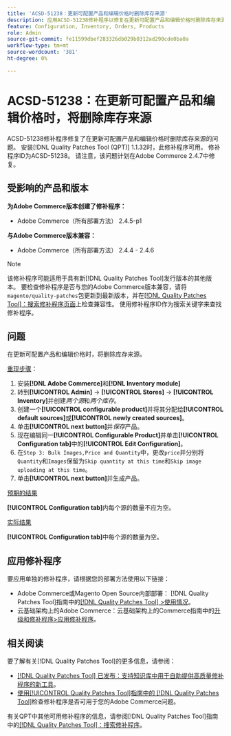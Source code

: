 ```yaml
---
title: 'ACSD-51238：更新可配置产品和编辑价格时删除库存来源'
description: 应用ACSD-51238修补程序以修复在更新可配置产品和编辑价格时删除库存来源的Adobe Commerce问题。
feature: Configuration, Inventory, Orders, Products
role: Admin
source-git-commit: fe11599dbef283326db029b0312ad290cde0ba0a
workflow-type: tm+mt
source-wordcount: '381'
ht-degree: 0%

---
```


# ACSD-51238：在更新可配置产品和编辑价格时，将删除库存来源

ACSD-51238修补程序修复了在更新可配置产品和编辑价格时删除库存来源的问题。 安装[!DNL Quality Patches Tool (QPT)] 1.1.32时，此修补程序可用。 修补程序ID为ACSD-51238。 请注意，该问题计划在Adobe Commerce 2.4.7中修复。

## 受影响的产品和版本

**为Adobe Commerce版本创建了修补程序：**

* Adobe Commerce（所有部署方法） 2.4.5-p1

**与Adobe Commerce版本兼容：**

* Adobe Commerce（所有部署方法） 2.4.4 - 2.4.6

>[!NOTE]
>
>该修补程序可能适用于具有新[!DNL Quality Patches Tool]发行版本的其他版本。 要检查修补程序是否与您的Adobe Commerce版本兼容，请将`magento/quality-patches`包更新到最新版本，并在[[!DNL Quality Patches Tool]：搜索修补程序页面](<https://experienceleague.adobe.com/tools/commerce-quality-patches/index.html>)上检查兼容性。 使用修补程序ID作为搜索关键字来查找修补程序。

## 问题

在更新可配置产品和编辑价格时，将删除库存来源。

<u>重现步骤</u>：

1. 安装&#x200B;**[!DNL Adobe Commerce]**&#x200B;和&#x200B;**[!DNL Inventory module]**
1. 转到&#x200B;**[!UICONTROL Admin]** -> **[!UICONTROL Stores]** -> **[!UICONTROL Inventory]**&#x200B;并创建&#x200B;*两个源*&#x200B;和&#x200B;*两个库存*。
1. 创建一个&#x200B;**[!UICONTROL configurable product]**&#x200B;并将其分配给&#x200B;**[!UICONTROL default sources]**&#x200B;或&#x200B;**[!UICONTROL newly created sources]**。
1. 单击&#x200B;**[!UICONTROL next button]**&#x200B;并&#x200B;*保存*&#x200B;产品。
1. 现在编辑同一&#x200B;**[!UICONTROL Configurable Product]**&#x200B;并单击&#x200B;**[!UICONTROL Configuration tab]**&#x200B;中的&#x200B;**[!UICONTROL Edit Configuration]**。
1. 在`Step 3: Bulk Images,Price and Quantity`中，更改`price`并分别将`Quantity`和`Images`保留为`Skip quantity at this time`和`Skip image uploading at this time`。
1. 单击&#x200B;**[!UICONTROL next button]**&#x200B;并生成产品。

<u>预期的结果</u>

**[!UICONTROL Configuration tab]**&#x200B;内每个源的数量不应为空。

<u>实际结果</u>

**[!UICONTROL Configuration tab]**&#x200B;中每个源的数量为空。

## 应用修补程序

要应用单独的修补程序，请根据您的部署方法使用以下链接：

* Adobe Commerce或Magento Open Source内部部署： [!DNL Quality Patches Tool]指南中的[[!DNL Quality Patches Tool] >使用情况](</help/tools/quality-patches-tool/usage.md>)。
* 云基础架构上的Adobe Commerce：云基础架构上的Commerce指南中的[升级和修补程序>应用修补程序](https://experienceleague.adobe.com/docs/commerce-cloud-service/user-guide/develop/upgrade/apply-patches.html)。

## 相关阅读

要了解有关[!DNL Quality Patches Tool]的更多信息，请参阅：

* [[!DNL Quality Patches Tool] 已发布：支持知识库中用于自助提供高质量修补程序的新工具](https://experienceleague.adobe.com/en/docs/commerce-knowledge-base/kb/announcements/commerce-announcements/magento-quality-patches-released-new-tool-to-self-serve-quality-patches)。
* [使用[!UICONTROL Quality Patches Tool]指南中的 [!DNL Quality Patches Tool]](/help/tools/quality-patches-tool/patches-available-in-qpt/check-patch-for-magento-issue-with-magento-quality-patches.md)检查修补程序是否可用于您的Adobe Commerce问题。


有关QPT中其他可用修补程序的信息，请参阅[!DNL Quality Patches Tool]指南中的[[!DNL Quality Patches Tool]：搜索修补程序](<https://experienceleague.adobe.com/tools/commerce-quality-patches/index.html>)。
